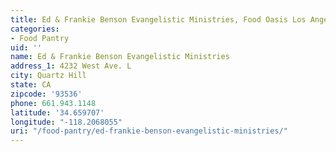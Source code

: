 ```yaml
---
title: Ed & Frankie Benson Evangelistic Ministries, Food Oasis Los Angeles
categories:
- Food Pantry
uid: ''
name: Ed & Frankie Benson Evangelistic Ministries
address_1: 4232 West Ave. L
city: Quartz Hill
state: CA
zipcode: '93536'
phone: 661.943.1148
latitude: '34.659707'
longitude: "-118.2068055"
uri: "/food-pantry/ed-frankie-benson-evangelistic-ministries/"
---
```


